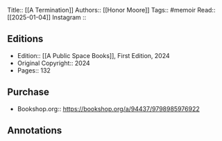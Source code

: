 Title:: [[A Termination]]
Authors:: [[Honor Moore]]
Tags:: #memoir 
Read:: [[2025-01-04]]
Instagram :: 
## Editions
- Edition:: [[A Public Space Books]], First Edition, 2024
- Original Copyright:: 2024
- Pages:: 132

## Purchase
* Bookshop.org:: https://bookshop.org/a/94437/9798985976922
## Annotations
